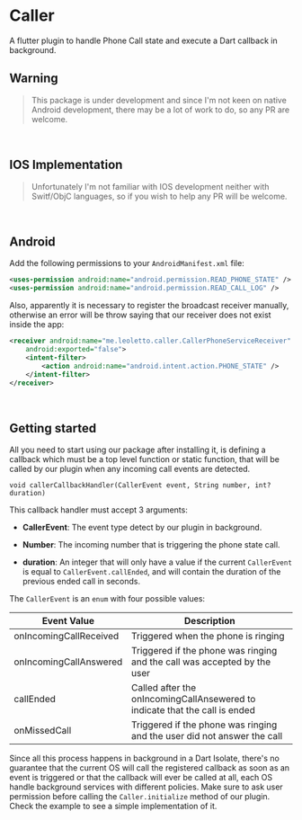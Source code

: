 # Caller

A flutter plugin to handle Phone Call state and execute a Dart callback in background.
<br />

## Warning 

> This package is under development and since I'm not keen on native Android development, there may be a lot of work to do, so any PR are welcome.

<br />

## IOS Implementation

> Unfortunately I'm not familiar with IOS development neither with Switf/ObjC languages, so if you wish to help any PR will be welcome.

<br />

## Android

Add the following permissions to your `AndroidManifest.xml` file:


```xml
<uses-permission android:name="android.permission.READ_PHONE_STATE" />
<uses-permission android:name="android.permission.READ_CALL_LOG" />
```

Also, apparently it is necessary to register the broadcast receiver manually,
otherwise an error will be throw saying that our receiver does not exist inside the app:


```xml
<receiver android:name="me.leoletto.caller.CallerPhoneServiceReceiver"
    android:exported="false">
    <intent-filter>
        <action android:name="android.intent.action.PHONE_STATE" />
    </intent-filter>
</receiver>
```


<br />

## Getting started


All you need to start using our package after installing it, is defining a callback which must be a top level function or static function, that will be called by our plugin when any incoming call events are detected.

`
void callerCallbackHandler(CallerEvent event, String number, int? duration)
`

This callback handler must accept 3 arguments:

- <b>CallerEvent</b>: The event type detect by our plugin in background.

- <b>Number</b>: The incoming number that is triggering the phone state call.

- <b>duration</b>: An integer that will only have a value if the current `CallerEvent` is equal to `CallerEvent.callEnded`, and will contain the duration of the previous ended call in seconds.

The `CallerEvent` is an `enum` with four possible values: 

Event Value  | Description
------------ | ------------
onIncomingCallReceived | Triggered when the phone is ringing
onIncomingCallAnswered | Triggered if the phone was ringing and the call was accepted by the user
callEnded | Called after the onIncomingCallAnsewered to indicate that the call is ended
onMissedCall | Triggered if the phone was ringing and the user did not answer the call

Since all this process happens in background in a Dart Isolate, there's no guarantee that the current
OS will call the registered callback as soon as an event is triggered or that the callback will ever be called at all,
each OS handle background services with different policies. Make sure to ask user permission before calling the `Caller.initialize` 
method of our plugin. Check the example to see a simple implementation of it.

